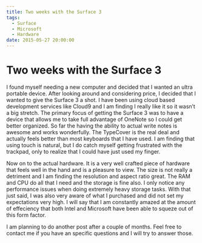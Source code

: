 ```yaml
---
title: Two weeks with the Surface 3
tags:
  - Surface
  - Microsoft
  - Hardware
date: 2015-05-27 20:00:00
---
```


# Two weeks with the Surface 3

I found myself needing a new computer and decided that I wanted an ultra portable
device. After looking around and considering price, I decided that I wanted to
give the Surface 3 a shot. I have been using cloud based development services
like Cloud9 and I am finding I really like it so it wasn’t a big stretch. The
primary focus of getting the Surface 3 was to have a device that allows me to
take full advantage of OneNote so I could get better organized. So far the
having the ability to actual write notes is awesome and works wonderfully. The
TypeCover is the real deal and actually feels better than most keyboards that I
have used. I am finding that using touch is natural, but I do catch myself
getting frustrated with the trackpad, only to realize that I could have just
used my finger.

Now on to the actual hardware. It is a very well crafted piece of hardware that
feels well in the hand and is a pleasure to view. The size is not really a
detriment and I am finding the resolution and aspect ratio great. The RAM and
CPU do all that I need and the storage is fine also. I only notice any
performance issues when doing extremely heavy storage tasks. With that just said,
I was also very aware of what I purchased and did not set my expectations very
high. I will say that I am constantly amazed at the amount of effeciency that
both Intel and Microsoft have been able to squeze out of this form factor.

I am planning to do another post after a couple of months. Feel free to contact
me if you have an specific questions and I will try to answer those.